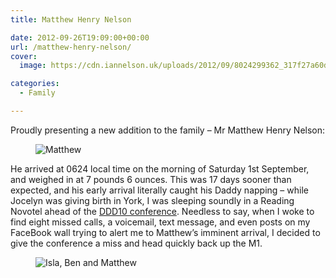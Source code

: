 ```yaml
---
title: Matthew Henry Nelson

date: 2012-09-26T19:09:00+00:00
url: /matthew-henry-nelson/
cover: 
  image: https://cdn.iannelson.uk/uploads/2012/09/8024299362_317f27a60d_o-1.jpg

categories:
  - Family

---
```

Proudly presenting a new addition to the family &#8211; Mr Matthew Henry Nelson:

<div class="wp-block-image">
  <figure class="aligncenter"><img decoding="async" src="https://cdn.iannelson.uk/uploads/2023/08/8024299362_317f27a60d_o.jpg" alt="Matthew" /></figure>
</div>

He arrived at 0624 local time on the morning of Saturday 1st September, and weighed in at 7 pounds 6 ounces. This was 17 days sooner than expected, and his early arrival literally caught his Daddy napping &#8211; while Jocelyn was giving birth in York, I was sleeping soundly in a Reading Novotel ahead of the [DDD10 conference][1]. Needless to say, when I woke to find eight missed calls, a voicemail, text message, and even posts on my FaceBook wall trying to alert me to Matthew’s imminent arrival, I decided to give the conference a miss and head quickly back up the M1.

<div class="wp-block-image">
  <figure class="aligncenter"><img decoding="async" src="https://cdn.iannelson.uk/uploads/2023/08/8024253149_a6e8f8da6d_o.jpg" alt="Isla, Ben and Matthew" /></figure>
</div>

 [1]: http://developerdeveloperdeveloper.com/ddd10/